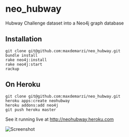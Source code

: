 neo_hubway
==========

Hubway Challenge dataset into a Neo4j graph database

Installation
----------------

    git clone git@github.com:maxdemarzi/neo_hubway.git
    bundle install
    rake neo4j:install
    rake neo4j:start
    rackup

On Heroku
---------

    git clone git@github.com:maxdemarzi/neo_hubway.git
    heroku apps:create neohubway
    heroku addons:add neo4j
    git push heroku master

See it running live at http://neohubway.heroku.com

![Screenshot](https://raw.github.com/maxdemarzi/neo_hubway/master/screen_shot.png)